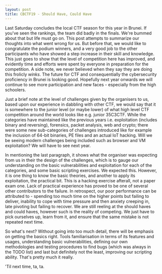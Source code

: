 ```yaml
---
layout: post
title: CBCTF19 - Should Have, Could Have
---
```


Last Saturday concludes the local CTF season for this year in Brunei. If you've seen the rankings, the team did badly in the finals. We're bummed about that but life must go on. This post attempts to summarize our thoughts into what went wrong for us. But before that, we would like to congratulate the podium winners, and a very good job to the other participants who have showed a step increase in their skill and knowledge. This just goes to show that the level of competition here has improved, and evidently time and efforts were spent by everyone in preparation for the competition. A side note, we never believed when they say they are doing this frolicly *winks*. The future for CTF and consequentially the cybersecurity proficiency in Brunei is looking good. Hopefully next year onwards we will continue to see more participation and new faces - especially from the high schoolers.

Just a brief note at the level of challenges given by the organisers to us, based upon our experience in dabbling with other CTF, we would say that it is somewhere to the junior level (or maybe lower) of what high level CTF competition around the world looks like e.g. junior 35C3CTF. While the categories have maintained like the previous years i.e. exploitation (includes binary and reversing), forensics, packet analysis, web and crypto; there were some new sub-categories of challenges introduced like for example the inclusion of 64-bit binaries, PE files and an actual IoT hacking. Will we be seeing modern challenges being included such as browser and VM exploitation? We will have to see next year.

In mentioning the last paragraph, it shows what the organiser was expecting from us in their the design of the challenges, which is to gauge our understanding on the basic vulnerabilities and exploitation for each of the categories, and some basic scripting exercises. We expected this. However, it is one thing to know the basic theories, and another to apply its exploitation, the practical bit. This is a hacking exercise afterall, not a paper exam one. Lack of practical experience has proved to be one of several other contributors to the failure. In retrospect, our poor performance can be attributed to - spending too much time on the higher points but failing to deliver, inability to cope with time pressure and then anxiety creeping in, late pivoting but failing to recover. We are still reeling at the should haves and could haves, however such is the reality of competing. We just have to pick ourselves up, learn from it, and ensure that the same mistake is not repeated next time.

So what's next? Without going into too much detail, there will be emphasis on getting the basics right. Tools familiarisation in terms of its features and usages, understanding basic vulnerabilities, defining our own methodologies and testing procedures to find bugs (which was always in the TODO list) and last but definitely not the least, improving our scripting ability. That's pretty much it really.

'Til next time, ta, ta.
